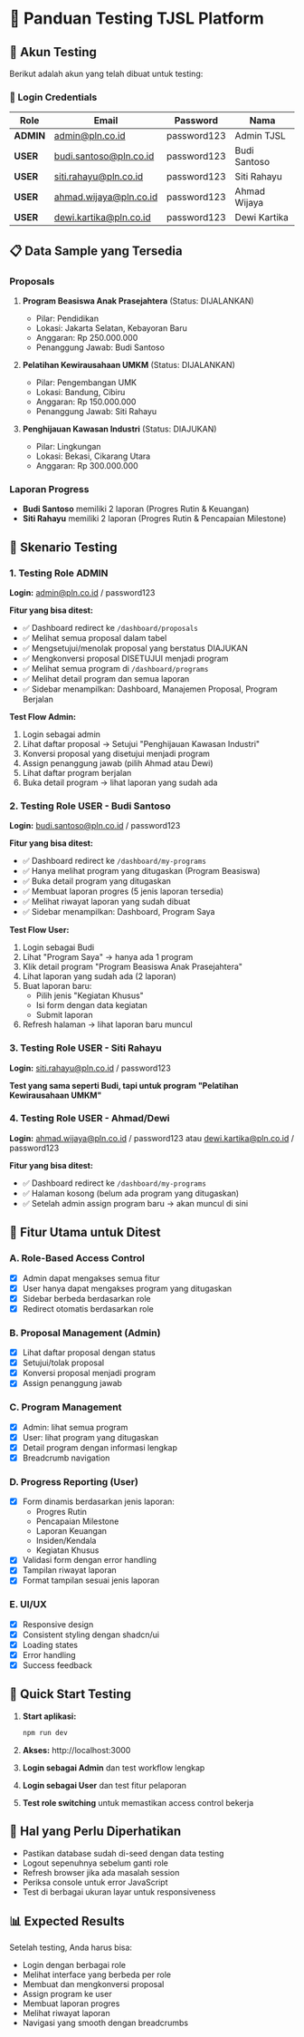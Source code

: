# 🧪 Panduan Testing TJSL Platform

## 👥 Akun Testing

Berikut adalah akun yang telah dibuat untuk testing:

### 🔑 Login Credentials

| Role | Email | Password | Nama |
|------|-------|----------|------|
| **ADMIN** | admin@pln.co.id | password123 | Admin TJSL |
| **USER** | budi.santoso@pln.co.id | password123 | Budi Santoso |
| **USER** | siti.rahayu@pln.co.id | password123 | Siti Rahayu |
| **USER** | ahmad.wijaya@pln.co.id | password123 | Ahmad Wijaya |
| **USER** | dewi.kartika@pln.co.id | password123 | Dewi Kartika |

## 📋 Data Sample yang Tersedia

### Proposals
1. **Program Beasiswa Anak Prasejahtera** (Status: DIJALANKAN)
   - Pilar: Pendidikan
   - Lokasi: Jakarta Selatan, Kebayoran Baru
   - Anggaran: Rp 250.000.000
   - Penanggung Jawab: Budi Santoso

2. **Pelatihan Kewirausahaan UMKM** (Status: DIJALANKAN)
   - Pilar: Pengembangan UMK
   - Lokasi: Bandung, Cibiru
   - Anggaran: Rp 150.000.000
   - Penanggung Jawab: Siti Rahayu

3. **Penghijauan Kawasan Industri** (Status: DIAJUKAN)
   - Pilar: Lingkungan
   - Lokasi: Bekasi, Cikarang Utara
   - Anggaran: Rp 300.000.000

### Laporan Progress
- **Budi Santoso** memiliki 2 laporan (Progres Rutin & Keuangan)
- **Siti Rahayu** memiliki 2 laporan (Progres Rutin & Pencapaian Milestone)

## 🧪 Skenario Testing

### 1. Testing Role ADMIN

**Login:** admin@pln.co.id / password123

**Fitur yang bisa ditest:**
- ✅ Dashboard redirect ke `/dashboard/proposals`
- ✅ Melihat semua proposal dalam tabel
- ✅ Mengsetujui/menolak proposal yang berstatus DIAJUKAN
- ✅ Mengkonversi proposal DISETUJUI menjadi program
- ✅ Melihat semua program di `/dashboard/programs`
- ✅ Melihat detail program dan semua laporan
- ✅ Sidebar menampilkan: Dashboard, Manajemen Proposal, Program Berjalan

**Test Flow Admin:**
1. Login sebagai admin
2. Lihat daftar proposal → Setujui "Penghijauan Kawasan Industri"
3. Konversi proposal yang disetujui menjadi program
4. Assign penanggung jawab (pilih Ahmad atau Dewi)
5. Lihat daftar program berjalan
6. Buka detail program → lihat laporan yang sudah ada

### 2. Testing Role USER - Budi Santoso

**Login:** budi.santoso@pln.co.id / password123

**Fitur yang bisa ditest:**
- ✅ Dashboard redirect ke `/dashboard/my-programs`
- ✅ Hanya melihat program yang ditugaskan (Program Beasiswa)
- ✅ Buka detail program yang ditugaskan
- ✅ Membuat laporan progres (5 jenis laporan tersedia)
- ✅ Melihat riwayat laporan yang sudah dibuat
- ✅ Sidebar menampilkan: Dashboard, Program Saya

**Test Flow User:**
1. Login sebagai Budi
2. Lihat "Program Saya" → hanya ada 1 program
3. Klik detail program "Program Beasiswa Anak Prasejahtera"
4. Lihat laporan yang sudah ada (2 laporan)
5. Buat laporan baru:
   - Pilih jenis "Kegiatan Khusus"
   - Isi form dengan data kegiatan
   - Submit laporan
6. Refresh halaman → lihat laporan baru muncul

### 3. Testing Role USER - Siti Rahayu

**Login:** siti.rahayu@pln.co.id / password123

**Test yang sama seperti Budi, tapi untuk program "Pelatihan Kewirausahaan UMKM"**

### 4. Testing Role USER - Ahmad/Dewi

**Login:** ahmad.wijaya@pln.co.id / password123 atau dewi.kartika@pln.co.id / password123

**Fitur yang bisa ditest:**
- ✅ Dashboard redirect ke `/dashboard/my-programs`
- ✅ Halaman kosong (belum ada program yang ditugaskan)
- ✅ Setelah admin assign program baru → akan muncul di sini

## 🎯 Fitur Utama untuk Ditest

### A. Role-Based Access Control
- [x] Admin dapat mengakses semua fitur
- [x] User hanya dapat mengakses program yang ditugaskan
- [x] Sidebar berbeda berdasarkan role
- [x] Redirect otomatis berdasarkan role

### B. Proposal Management (Admin)
- [x] Lihat daftar proposal dengan status
- [x] Setujui/tolak proposal
- [x] Konversi proposal menjadi program
- [x] Assign penanggung jawab

### C. Program Management
- [x] Admin: lihat semua program
- [x] User: lihat program yang ditugaskan
- [x] Detail program dengan informasi lengkap
- [x] Breadcrumb navigation

### D. Progress Reporting (User)
- [x] Form dinamis berdasarkan jenis laporan:
  - Progres Rutin
  - Pencapaian Milestone
  - Laporan Keuangan
  - Insiden/Kendala
  - Kegiatan Khusus
- [x] Validasi form dengan error handling
- [x] Tampilan riwayat laporan
- [x] Format tampilan sesuai jenis laporan

### E. UI/UX
- [x] Responsive design
- [x] Consistent styling dengan shadcn/ui
- [x] Loading states
- [x] Error handling
- [x] Success feedback

## 🚀 Quick Start Testing

1. **Start aplikasi:**
   ```bash
   npm run dev
   ```

2. **Akses:** http://localhost:3000

3. **Login sebagai Admin** dan test workflow lengkap

4. **Login sebagai User** dan test fitur pelaporan

5. **Test role switching** untuk memastikan access control bekerja

## 🐛 Hal yang Perlu Diperhatikan

- Pastikan database sudah di-seed dengan data testing
- Logout sepenuhnya sebelum ganti role
- Refresh browser jika ada masalah session
- Periksa console untuk error JavaScript
- Test di berbagai ukuran layar untuk responsiveness

## 📊 Expected Results

Setelah testing, Anda harus bisa:
- Login dengan berbagai role
- Melihat interface yang berbeda per role
- Membuat dan mengkonversi proposal
- Assign program ke user
- Membuat laporan progres
- Melihat riwayat laporan
- Navigasi yang smooth dengan breadcrumbs